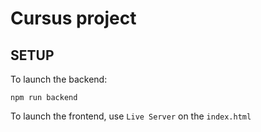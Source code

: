 # Cursus project

## SETUP

To launch the backend:

```
npm run backend
```
To launch the frontend, use `Live Server` on the `index.html`